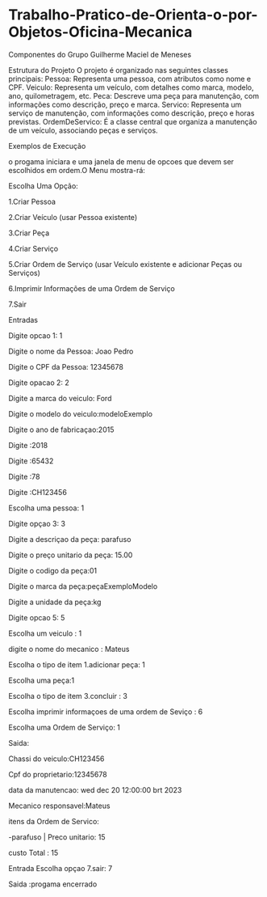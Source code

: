 # Trabalho-Pratico-de-Orienta-o-por-Objetos-Oficina-Mecanica

Componentes do Grupo
Guilherme Maciel de Meneses

Estrutura do Projeto
O projeto é organizado nas seguintes classes principais:
    Pessoa: Representa uma pessoa, com atributos como nome e CPF.
    Veiculo: Representa um veículo, com detalhes como marca, modelo, ano, quilometragem, etc.
    Peca: Descreve uma peça para manutenção, com informações como descrição, preço e marca.
    Servico: Representa um serviço de manutenção, com informações como descrição, preço e horas previstas.
    OrdemDeServico: É a classe central que organiza a manutenção de um veículo, associando peças e serviços.

Exemplos de Execução

o progama iniciara e uma janela de menu de opcoes que devem ser escolhidos em ordem.O Menu mostra-rá:

Escolha Uma Opção:

1.Criar Pessoa

2.Criar Veículo (usar Pessoa existente)

3.Criar Peça

4.Criar Serviço

5.Criar Ordem de Serviço (usar Veículo existente e adicionar Peças ou Serviços)

6.Imprimir Informações de uma Ordem de Serviço

7.Sair

Entradas

Digite opcao 1: 1

Digite o nome da Pessoa: Joao Pedro

Digite o CPF da Pessoa: 12345678

Digite opacao 2: 2

Digite a marca do veiculo: Ford

Digite o modelo do veiculo:modeloExemplo

Digite o ano de fabricaçao:2015    

Digite :2018

Digite :65432

Digite :78

Digite :CH123456

Escolha uma pessoa: 1

Digite opçao 3: 3

Digite a descriçao da peça: parafuso

Digite o preço unitario da peça: 15.00

Digite o codigo da peça:01

Digite o marca da peça:peçaExemploModelo

Digite a unidade da peça:kg

Digite opcao 5: 5

Escolha um veiculo : 1

digite o nome do mecanico : Mateus 

Escolha o tipo de item 1.adicionar peça: 1 

Escolha uma peça:1 

Escolha o tipo de item 3.concluir : 3

Escolha imprimir informaçoes de uma ordem de Seviço : 6

Escolha uma Ordem de Serviço: 1 

Saida: 

Chassi do veiculo:CH123456

Cpf do proprietario:12345678

data da manutencao: wed dec 20 12:00:00 brt 2023

Mecanico responsavel:Mateus

itens da Ordem de Servico:

-parafuso | Preco unitario: 15

custo Total : 15

Entrada Escolha opçao 7.sair: 7

Saida :progama encerrado
